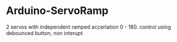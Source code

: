 # Arduino-ServoRamp

2 servos with independent ramped accerlation 0 - 180.
control using debounced button, non interupt.



